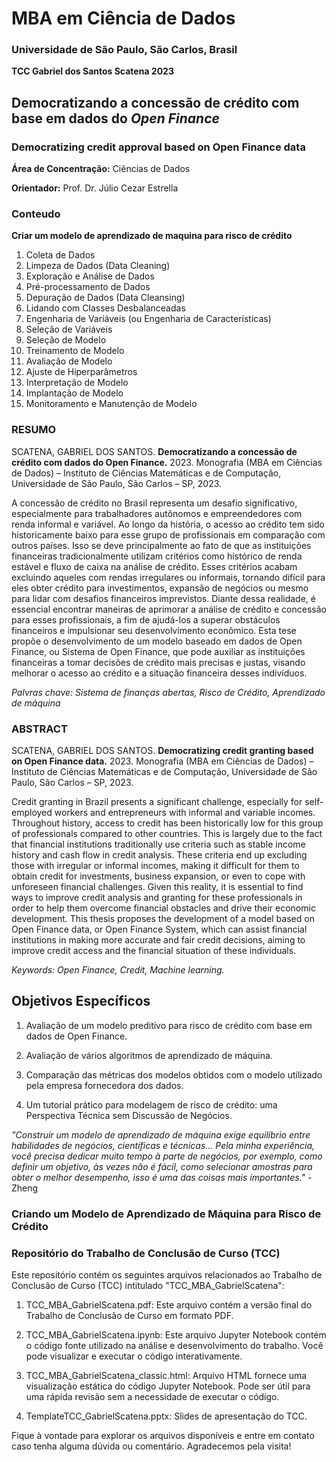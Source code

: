 # MBA em Ciência de Dados
### Universidade de São Paulo, São Carlos, Brasil

**TCC Gabriel dos Santos Scatena 2023** 

## Democratizando a concessão de crédito com base em dados do _Open Finance_

### Democratizing credit approval based on Open Finance data

**Área de Concentração:** Ciências de Dados

**Orientador:** Prof. Dr. Júlio Cezar Estrella


### Conteudo 
**Criar um modelo de aprendizado de maquina para risco de crédito**
1.	Coleta de Dados
2.	Limpeza de Dados (Data Cleaning)
3.	 Exploração e Análise de Dados
4.	Pré-processamento de Dados
5.	Depuração de Dados (Data Cleansing) 
6.	Lidando com Classes Desbalanceadas
7.	 Engenharia de Variáveis (ou Engenharia de Características)
8.	Seleção de Variáveis
9.	Seleção de Modelo
10.	Treinamento de Modelo
11.	Avaliação de Modelo
12.	Ajuste de Hiperparâmetros
13.	Interpretação de Modelo 
14.	Implantação de Modelo
15.	Monitoramento e Manutenção de Modelo

### RESUMO

SCATENA, GABRIEL DOS SANTOS. **Democratizando a concessão de crédito com dados do Open Finance.** 2023.
Monografia (MBA em Ciências de Dados) – Instituto de Ciências
Matemáticas e de Computação, Universidade de São Paulo, São Carlos – SP, 2023.

A concessão de crédito no Brasil representa um desafio significativo, especialmente para trabalhadores autônomos e empreendedores com renda informal e variável. Ao longo da história, o acesso ao crédito tem sido historicamente baixo para esse grupo de profissionais em comparação com outros países. Isso se deve principalmente ao fato de que as instituições financeiras tradicionalmente utilizam critérios como histórico de renda estável e fluxo de caixa na análise de crédito. Esses critérios acabam excluindo aqueles com rendas irregulares ou informais, tornando difícil para eles obter crédito para investimentos, expansão de negócios ou mesmo para lidar com desafios financeiros imprevistos. Diante dessa realidade, é essencial encontrar maneiras de aprimorar a análise de crédito e concessão para esses profissionais, a fim de ajudá-los a superar obstáculos financeiros e impulsionar seu desenvolvimento econômico. Esta tese propõe o desenvolvimento de um modelo baseado em dados de Open Finance, ou Sistema de Open Finance, que pode auxiliar as instituições financeiras a tomar decisões de crédito mais precisas e justas, visando melhorar o acesso ao crédito e a situação financeira desses indivíduos.    

_Palvras chave: Sistema de finanças abertas, Risco de Crédito, Aprendizado de máquina_

### ABSTRACT

SCATENA, GABRIEL DOS SANTOS. **Democratizing credit granting based on Open Finance data.** 2023. 
Monografia (MBA em Ciências de Dados) – Instituto de Ciências
Matemáticas e de Computação, Universidade de São Paulo, São Carlos – SP, 2023.

Credit granting in Brazil presents a significant challenge, especially for self-employed workers
and entrepreneurs with informal and variable incomes. Throughout history, access to credit has
been historically low for this group of professionals compared to other countries. This is largely
due to the fact that financial institutions traditionally use criteria such as stable income history
and cash flow in credit analysis. These criteria end up excluding those with irregular or informal
incomes, making it difficult for them to obtain credit for investments, business expansion, or
even to cope with unforeseen financial challenges. Given this reality, it is essential to find ways
to improve credit analysis and granting for these professionals in order to help them overcome
financial obstacles and drive their economic development. This thesis proposes the development
of a model based on Open Finance data, or Open Finance System, which can assist financial
institutions in making more accurate and fair credit decisions, aiming to improve credit access
and the financial situation of these individuals.

_Keywords: Open Finance, Credit, Machine learning._



## Objetivos Específicos

1. Avaliação de um modelo preditivo para risco de crédito com base em dados de Open Finance.

2. Avaliação de vários algoritmos de aprendizado de máquina.

3. Comparação das métricas dos modelos obtidos com o modelo utilizado pela empresa fornecedora dos dados.

4. Um tutorial prático para modelagem de risco de crédito: uma Perspectiva Técnica sem Discussão de Negócios.

*"Construir um modelo de aprendizado de máquina exige equilíbrio entre habilidades de negócios, científicas e técnicas... Pela minha experiência, você precisa dedicar muito tempo à parte de negócios, por exemplo, como definir um objetivo, às vezes não é fácil, como selecionar amostras para obter o melhor desempenho, isso é uma das coisas mais importantes."* - Zheng

### Criando um Modelo de Aprendizado de Máquina para Risco de Crédito

### Repositório do Trabalho de Conclusão de Curso (TCC)
Este repositório contém os seguintes arquivos relacionados ao Trabalho de Conclusão de Curso (TCC) intitulado "TCC_MBA_GabrielScatena":

1. TCC_MBA_GabrielScatena.pdf:
  Este arquivo contém a versão final do Trabalho de Conclusão de Curso em formato PDF.

3. TCC_MBA_GabrielScatena.ipynb:
  Este arquivo Jupyter Notebook contém o código fonte utilizado na análise e desenvolvimento do trabalho. Você pode visualizar e executar o código interativamente.

4. TCC_MBA_GabrielScatena_classic.html:
  Arquivo HTML fornece uma visualização estática do código Jupyter Notebook. Pode ser útil para uma rápida revisão sem a necessidade de executar o código.

5. TemplateTCC_GabrielScatena.pptx: Slides de apresentação do TCC.
   
Fique à vontade para explorar os arquivos disponíveis e entre em contato caso tenha alguma dúvida ou comentário. Agradecemos pela visita!
